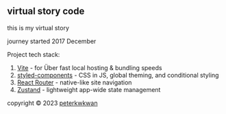 ## virtual story code

this is my virtual story

journey started 2017 December

Project tech stack:

1. [Vite](https://vitejs.dev/) - for Über fast local hosting & bundling speeds
2. [styled-components](https://styled-components.com/) - CSS in JS, global theming, and conditional styling
3. [React Router](https://reactrouter.com/) - native-like site navigation
4. [Zustand](https://docs.pmnd.rs/zustand/getting-started/introduction) - lightweight app-wide state management

copyright © 2023 [peterkwkwan](https://github.com/peterkwkwan)
